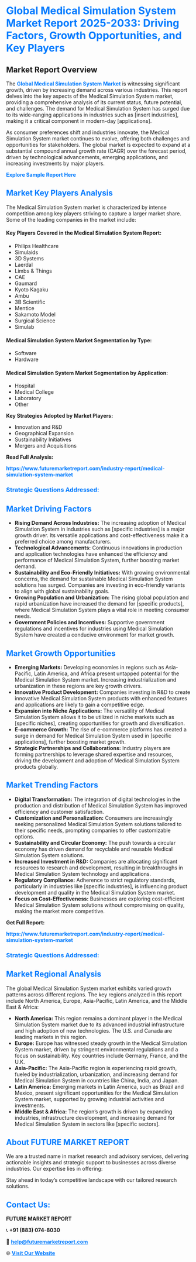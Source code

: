 <h1 style="color: #007BFF;">Global Medical Simulation System Market Report 2025-2033: Driving Factors, Growth Opportunities, and Key Players</h1>

<section id="overview">
<h2>Market Report Overview</h2>
<p>The <a href="https://www.futuremarketreport.com/industry-report/medical-simulation-system-market" style="color: #007BFF; text-decoration: none;"><strong>Global Medical Simulation System Market</strong></a> is witnessing significant growth, driven by increasing demand across various industries. This report delves into the key aspects of the Medical Simulation System market, providing a comprehensive analysis of its current status, future potential, and challenges. The demand for Medical Simulation System has surged due to its wide-ranging applications in industries such as [insert industries], making it a critical component in modern-day [applications].</p>
<p>As consumer preferences shift and industries innovate, the Medical Simulation System market continues to evolve, offering both challenges and opportunities for stakeholders. The global market is expected to expand at a substantial compound annual growth rate (CAGR) over the forecast period, driven by technological advancements, emerging applications, and increasing investments by major players.</p>
</section>

<section id="overview">
<p><a href="https://www.futuremarketreport.com/request-sample/reportId=78557" style="color: #007BFF; text-decoration: none;"><strong>Explore Sample Report Here</strong></a></p>
</section>

<section id="key-players">
<h2 style="color: #007BFF;">Market Key Players Analysis</h2>
<p>The Medical Simulation System market is characterized by intense competition among key players striving to capture a larger market share. Some of the leading companies in the market include:</p>
<h4>Key Players Covered in the Medical Simulation System Report:</h4>
<ul><li>Philips Healthcare</li><li>Simulaids</li><li>3D Systems</li><li>Laerdal</li><li>Limbs &amp; Things</li><li>CAE</li><li>Gaumard</li><li>Kyoto Kagaku</li><li>Ambu</li><li>3B Scientific</li><li>Mentice</li><li>Sakamoto Model</li><li>Surgical Science</li><li>Simulab</li></ul>
<h4>Medical Simulation System Market Segmentation by Type:</h4>
<ul><li>Software</li><li>Hardware</li></ul>

<h4>Medical Simulation System Market Segmentation by Application:</h4>
<ul><li>Hospital</li><li>Medical College</li><li>Laboratory</li><li>Other</li></ul>
<p><strong>Key Strategies Adopted by Market Players:</strong></p>
<ul>
<li>Innovation and R&D</li>
<li>Geographical Expansion</li>
<li>Sustainability Initiatives</li>
<li>Mergers and Acquisitions</li>
</ul>
</section>

<section>
<p><strong>Read Full Analysis: </strong></p><a href="https://www.futuremarketreport.com/industry-report/medical-simulation-system-market" style="color: #007BFF; text-decoration: none;"><strong>https://www.futuremarketreport.com/industry-report/medical-simulation-system-market</strong></a>
<h3 style="color: #007BFF;">Strategic Questions Addressed:</h3>
</section>

<section id="driving-factors">
<h2 style="color: #007BFF;">Market Driving Factors</h2>
<ul>
<li><strong>Rising Demand Across Industries:</strong> The increasing adoption of Medical Simulation System in industries such as [specific industries] is a major growth driver. Its versatile applications and cost-effectiveness make it a preferred choice among manufacturers.</li>
<li><strong>Technological Advancements:</strong> Continuous innovations in production and application technologies have enhanced the efficiency and performance of Medical Simulation System, further boosting market demand.</li>
<li><strong>Sustainability and Eco-Friendly Initiatives:</strong> With growing environmental concerns, the demand for sustainable Medical Simulation System solutions has surged. Companies are investing in eco-friendly variants to align with global sustainability goals.</li>
<li><strong>Growing Population and Urbanization:</strong> The rising global population and rapid urbanization have increased the demand for [specific products], where Medical Simulation System plays a vital role in meeting consumer needs.</li>
<li><strong>Government Policies and Incentives:</strong> Supportive government regulations and incentives for industries using Medical Simulation System have created a conducive environment for market growth.</li>
</ul>
</section>

<section id="growth-opportunities">
<h2 style="color: #007BFF;">Market Growth Opportunities</h2>
<ul>
<li><strong>Emerging Markets:</strong> Developing economies in regions such as Asia-Pacific, Latin America, and Africa present untapped potential for the Medical Simulation System market. Increasing industrialization and urbanization in these regions are key growth drivers.</li>
<li><strong>Innovative Product Development:</strong> Companies investing in R&D to create innovative Medical Simulation System products with enhanced features and applications are likely to gain a competitive edge.</li>
<li><strong>Expansion into Niche Applications:</strong> The versatility of Medical Simulation System allows it to be utilized in niche markets such as [specific niches], creating opportunities for growth and diversification.</li>
<li><strong>E-commerce Growth:</strong> The rise of e-commerce platforms has created a surge in demand for Medical Simulation System used in [specific applications], further boosting market growth.</li>
<li><strong>Strategic Partnerships and Collaborations:</strong> Industry players are forming partnerships to leverage shared expertise and resources, driving the development and adoption of Medical Simulation System products globally.</li>
</ul>
</section>

<section id="trending-factors">
<h2 style="color: #007BFF;">Market Trending Factors</h2>
<ul>
<li><strong>Digital Transformation:</strong> The integration of digital technologies in the production and distribution of Medical Simulation System has improved efficiency and customer satisfaction.</li>
<li><strong>Customization and Personalization:</strong> Consumers are increasingly seeking personalized Medical Simulation System solutions tailored to their specific needs, prompting companies to offer customizable options.</li>
<li><strong>Sustainability and Circular Economy:</strong> The push towards a circular economy has driven demand for recyclable and reusable Medical Simulation System solutions.</li>
<li><strong>Increased Investment in R&D:</strong> Companies are allocating significant resources to research and development, resulting in breakthroughs in Medical Simulation System technology and applications.</li>
<li><strong>Regulatory Compliance:</strong> Adherence to strict regulatory standards, particularly in industries like [specific industries], is influencing product development and quality in the Medical Simulation System market.</li>
<li><strong>Focus on Cost-Effectiveness:</strong> Businesses are exploring cost-efficient Medical Simulation System solutions without compromising on quality, making the market more competitive.</li>
</ul>
</section>

<section>
<p><strong>Get Full Report: </strong></p><a href="https://www.futuremarketreport.com/industry-report/medical-simulation-system-market" style="color: #007BFF; text-decoration: none;"><strong>https://www.futuremarketreport.com/industry-report/medical-simulation-system-market</strong></a>
<h3 style="color: #007BFF;">Strategic Questions Addressed:</h3>
</section>


<section id="regional-analysis">
<h2 style="color: #007BFF;">Market Regional Analysis</h2>
<p>The global Medical Simulation System market exhibits varied growth patterns across different regions. The key regions analyzed in this report include North America, Europe, Asia-Pacific, Latin America, and the Middle East & Africa:</p>
<ul>
<li><strong>North America:</strong> This region remains a dominant player in the Medical Simulation System market due to its advanced industrial infrastructure and high adoption of new technologies. The U.S. and Canada are leading markets in this region.</li>
<li><strong>Europe:</strong> Europe has witnessed steady growth in the Medical Simulation System market, driven by stringent environmental regulations and a focus on sustainability. Key countries include Germany, France, and the U.K.</li>
<li><strong>Asia-Pacific:</strong> The Asia-Pacific region is experiencing rapid growth, fueled by industrialization, urbanization, and increasing demand for Medical Simulation System in countries like China, India, and Japan.</li>
<li><strong>Latin America:</strong> Emerging markets in Latin America, such as Brazil and Mexico, present significant opportunities for the Medical Simulation System market, supported by growing industrial activities and investments.</li>
<li><strong>Middle East & Africa:</strong> The region’s growth is driven by expanding industries, infrastructure development, and increasing demand for Medical Simulation System in sectors like [specific sectors].</li>
</ul>
</section>

<footer>
<h2 style="color: #007BFF;">About FUTURE MARKET REPORT</h2>
<p>We are a trusted name in market research and advisory services, delivering actionable insights and strategic support to businesses across diverse industries. Our expertise lies in offering:</p>

<p>Stay ahead in today’s competitive landscape with our tailored research solutions.</p>

<h2 style="color: #007BFF;">Contact Us:</h2>
<p><strong>FUTURE MARKET REPORT</strong></p>
<p>📞 <strong>+91 (883) 074-8030</strong></p>
<p>📧 <strong><a href="mailto:help@futuremarketreport.com" style="color: #007BFF;">help@futuremarketreport.com</a></strong></p>
<p>🌐 <strong><a href="https://www.futuremarketreport.com/" style="color: #007BFF;">Visit Our Website</a></strong></p>
</footer>